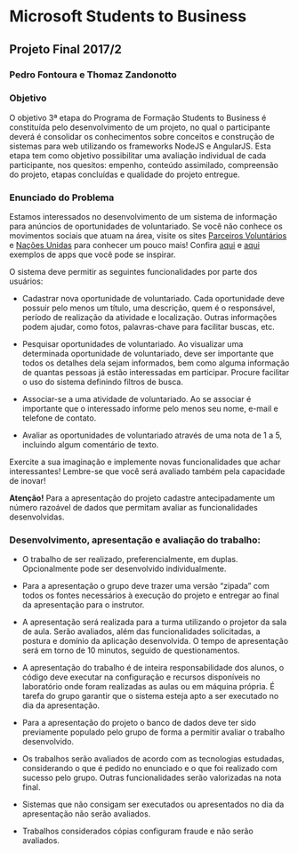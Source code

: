 # Microsoft Students to Business
## Projeto Final 2017/2
### Pedro Fontoura e Thomaz Zandonotto

### Objetivo
O objetivo 3ª etapa do Programa de Formação Students to Business é constituída pelo desenvolvimento de um projeto, no qual o participante deverá é consolidar os conhecimentos sobre conceitos e construção de sistemas para web utilizando os frameworks NodeJS e AngularJS. Esta etapa tem como objetivo possibilitar uma avaliação individual de cada participante, nos quesitos: empenho, conteúdo assimilado, compreensão do projeto, etapas concluídas e qualidade do projeto entregue.

### Enunciado do Problema
Estamos interessados no desenvolvimento de um sistema de informação para anúncios de oportunidades de voluntariado. Se você não conhece os movimentos sociais que atuam na área, visite os sites [Parceiros Voluntários](http://www.parceirosvoluntarios.org.br/) e [Nações Unidas](https://nacoesunidas.org/vagas/voluntariado/) para conhecer um pouco mais! Confira [aqui](https://play.google.com/store/apps/details?id=com.voluntario&hl=pt_BR) e [aqui](http://bolsadovoluntariado.pt/) exemplos de apps que você pode se inspirar.

O sistema deve permitir as seguintes funcionalidades por parte dos usuários:

* Cadastrar nova oportunidade de voluntariado. Cada oportunidade deve possuir pelo menos um título, uma descrição, quem é o responsável, período de realização da atividade e localização. Outras informações podem ajudar, como fotos, palavras-chave para facilitar buscas, etc.

* Pesquisar oportunidades de voluntariado. Ao visualizar uma determinada oportunidade de voluntariado, deve ser importante que todos os detalhes dela sejam informados, bem como alguma informação de quantas pessoas já estão interessadas em participar. Procure facilitar o uso do sistema definindo filtros de busca.

*  Associar-se a uma atividade de voluntariado. Ao se associar é importante que o interessado informe pelo menos seu nome, e-mail e telefone de contato.
*  Avaliar as oportunidades de voluntariado através de uma nota de 1 a 5, incluindo algum comentário de texto.

Exercite a sua imaginação e implemente novas funcionalidades que achar interessantes! Lembre-se que você será avaliado também pela capacidade de inovar!

**Atenção!**
Para a apresentação do projeto cadastre antecipadamente um número razoável de dados que permitam
avaliar as funcionalidades desenvolvidas.

### Desenvolvimento, apresentação e avaliação do trabalho:

* O trabalho de ser realizado, preferencialmente, em duplas. Opcionalmente pode ser desenvolvido individualmente.

* Para a apresentação o grupo deve trazer uma versão “zipada” com todos os fontes necessários à execução do projeto e entregar ao final da apresentação para o instrutor.

* A apresentação será realizada para a turma utilizando o projetor da sala de aula. Serão avaliados, além das funcionalidades solicitadas, a postura e domínio da aplicação desenvolvida. O tempo de apresentação será em torno de 10 minutos, seguido de
questionamentos.

* A apresentação do trabalho é de inteira responsabilidade dos alunos, o código deve executar na configuração e recursos disponíveis no laboratório onde foram realizadas as aulas ou em máquina própria. É tarefa do grupo garantir que o sistema esteja apto a ser
executado no dia da apresentação.

* Para a apresentação do projeto o banco de dados deve ter sido previamente populado pelo grupo de forma a permitir avaliar o trabalho desenvolvido.

* Os trabalhos serão avaliados de acordo com as tecnologias estudadas, considerando o que é pedido no enunciado e o que foi realizado com sucesso pelo grupo. Outras funcionalidades serão valorizadas na nota final.

* Sistemas que não consigam ser executados ou apresentados no dia da apresentação não serão avaliados.

* Trabalhos considerados cópias configuram fraude e não serão avaliados.
